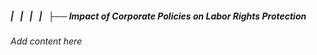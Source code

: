 ##### |   |   |   |   ├── Impact of Corporate Policies on Labor Rights Protection

*Add content here*